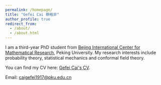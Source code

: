 ```yaml
---
permalink: /homepage/
title: "Gefei Cai 蔡格非"
author_profile: true
redirect_from: 
  - /about/
  - /about.html
---
```


I am a third-year PhD student from [Bejing International Center for Mathematical Research](https://bicmr.pku.edu.cn), Peking University. My research interests include probability theory, statistical mechanics and conformal field theory.

You can find my CV here: [Gefei Cai's CV](https://github.com/Gefei-Cai/gefei-cai.github.io/raw/master/assets/Gefei_Cai_CV__Version_83_.pdf).

Email: caigefei1917@pku.edu.cn
